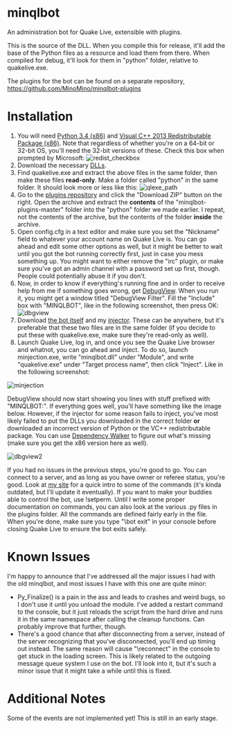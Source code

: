 minqlbot
========

An administration bot for Quake Live, extensible with plugins.

This is the source of the DLL. When you compile this for release, it'll add the base of the Python
files as a resource and load them from there. When compiled for debug, it'll look for them in
"python" folder, relative to quakelive.exe.

The plugins for the bot can be found on a separate repository, https://github.com/MinoMino/minqlbot-plugins

Installation
============

1. You will need [Python 3.4 (x86)](https://www.python.org/ftp/python/3.4.2/python-3.4.2.msi) and [Visual C++ 2013 Redistributable Package (x86)](http://www.microsoft.com/en-us/download/details.aspx?id=40784). Note that regardless of whether you're on a 64-bit or 32-bit OS, you'll need the 32-bit versions of these. Check this box when prompted by Microsoft: ![redist_checkbox]
2. Download the necessary [DLLs](http://minomino.org/quake/minqlbot_dependencies.zip).
3. Find quakelive.exe and extract the above files in the same folder, then make these files __read-only__. Make a folder called "python" in the same folder. It should look more or less like this: ![qlexe_path]
4. Go to the [plugins repository](https://github.com/MinoMino/minqlbot-plugins) and click the "Download ZIP" button on the right. Open the archive and extract the __contents__ of the "minqlbot-plugins-master" folder into the "python" folder we made earlier. I repeat, not the contents of the archive, but the contents of the folder __inside__ the archive.
5. Open config.cfg in a text editor and make sure you set the "Nickname" field to whatever your account name on Quake Live is. You can go ahead and edit some other options as well, but it might be better to wait until you got the bot running correctly first, just in case you mess something up. You might want to either remove the "irc" plugin, or make sure you've got an admin channel with a password set up first, though. People could potentially abuse it if you don't.
6. Now, in order to know if everything's running fine and in order to receive help from me if something goes wrong, get [DebugView](http://technet.microsoft.com/en-us/sysinternals/bb896647.aspx). When you run it, you might get a window titled "DebugView Filter". Fill the "Include" box with "MINQLBOT", like in the following screenshot, then press OK: ![dbgview]
7. Download [the bot itself](http://minomino.org/quake/minqlbot.dll) and my [injector](http://minomino.org/quake/Minjection.exe). These can be anywhere, but it's preferable that these two files are in the same folder (if you decide to put these with quakelive.exe, make sure they're read-only as well).
8. Launch Quake Live, log in, and once you see the Quake Live browser and whatnot, you can go ahead and inject. To do so, launch minjection.exe, write "minqlbot.dll" under "Module", and write "quakelive.exe" under "Target process name", then click "Inject". Like in the following screenshot:

![minjection]

DebugView should now start showing you lines with stuff prefixed with "MINQLBOT:". If everything goes well, you'll have something like the image below. However, if the injector for some reason fails to inject, you've most likely failed to put the DLLs you downloaded in the correct folder __or__ downloaded an incorrect version of Python or the VC++ redistributable package. You can use [Dependency Walker](http://www.dependencywalker.com/) to figure out what's missing (make sure you get the x86 version here as well).

![dbgview2]


If you had no issues in the previous steps, you're good to go. You can connect to a server, and as long as you have owner or referee status, you're good. Look at [my site](http://minomino.org/quake/) for a quick intro to some of the commands (it's kinda outdated, but I'll update it eventually). If you want to make your buddies able to control the bot, use !setperm. Until I write some proper documentation on commands, you can also look at the various .py files in the plugins folder. All the commands are defined fairly early in the file. When you're done, make sure you type "\bot exit" in your console before closing Quake Live to ensure the bot exits safely.


Known Issues
============

I'm happy to announce that I've addressed all the major issues I had with the old minqlbot, and most issues
I have with this one are quite minor:
* Py_Finalize() is a pain in the ass and leads to crashes and weird bugs, so I don't use it until you unload the module.
I've added a restart command to the console, but it just reloads the script from the hard drive and runs it in
the same namespace after calling the cleanup functions. Can probably improve that further, though.
* There's a good chance that after disconnecting from a server, instead of the server recognizing that you've disconnected, you'll end up timing out instead. The same reason will cause "\reconnect" in the console to get stuck in the loading screen. This is likely related to the outgoing message queue system I use on the bot. I'll look into it, but it's such a minor issue that it might take a while until this is fixed.


Additional Notes
================
Some of the events are not implemented yet! This is still in an early stage.

[redist_checkbox]:http://minomino.org/screenshots/2015-01-02_19-45-39.png
[qlexe_path]:http://minomino.org/screenshots/2015-01-02_19-56-57.png
[dbgview]:http://minomino.org/screenshots/2015-01-02_20-17-42.png
[dbgview2]:http://minomino.org/screenshots/2015-01-02_20-38-15.png
[minjection]:http://minomino.org/screenshots/2015-01-02_20-23-35.png
